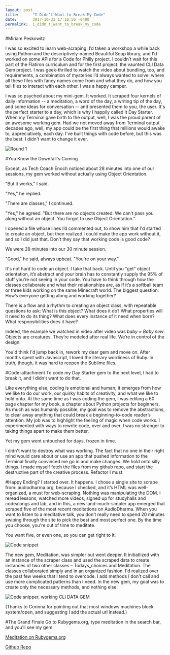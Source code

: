 ```yaml
---
layout: post
title:      "I Didn’t Want to Break My Code"
date:       2017-10-31 17:10:56 -0400
permalink:  i_didn_t_want_to_break_my_code
---
```


#Miriam Peskowitz

I was so excited to learn web-scraping. I’d taken a workshop a while back using Python and the descriptively-named Beautiful Soup library, and I'd worked on some APIs for a Code for Philly project. I couldn’t wait for this part of the Flatiron curriculum and for the first project: the vaunted CLI Data Gem project. I was geek-thrilled to watch the video about bundling, too, and requirements, a combination of mysteries I’d always wanted to solve: where all these files with fancy names come from and what they do, and how you tell files to interact with each other. I was a happy camper. 

I was so psyched about my mini-gem. It worked. It scraped four kernels of daily information -- a meditation, a word of the day, a writing tip of the day, and some ideas for conversation -- and presented them to you, the user. It's the perfect starter to a day, which is why I happily called it Day Starter. When my Terminal gave birth to the output, well, I was the proud parent of an awesome working gem. Had we not moved away from Terminal output decades ago, well, my app could be the first thing that millions would awake to, appreciatively, each day. I've built things with code before, but this was the best. I didn't want to change it ever. 


![Round 1](http://res.cloudinary.com/tech-stories/image/upload/c_scale,e_trim:10,h_197/v1509472154/Screen_Shot_2017-10-18_at_9.29.08_AM_vzxpku.png)

#You Know the Downfall's Coming

Except, as Tech Coach Enoch noticed about 28 minutes into one of our sessions, my gem worked without actually using Object Orientation. 

"But it works," I said. 

"Yes," he replied. 

"There are classes," I continued. 

"Yes," he agreed. "But there are no objects created. We can't pass you along without an object. You forgot to use Object Orientation.”

I opened a file whose lines I’d commented out, to show him that I'd started to create an object, but then realized I could make the app work without it, and so I did just that. Don’t they say that working code is good code? 

We were 28 minutes into our 30 minute session.

"Good," he said, always upbeat. "You're on your way." 

It's not hard to code an object. I take that back. Until you "get" object orientation, it’s abstract and your brain has to constantly supply the 95% of stuff you’re not seeing in your code. You have to think through how the classes collaborate and what their relationships are, as if it’s a softball team or three kids working on the same Minecraft world. The biggest question: How’s everyone getting along and working together? 

There is a flow and a rhythm to creating an object class, with repeatable questions to ask: 
	What is this object? 
	What does it do? 
	What properties will it need to do its thing?
	What does every instance of it need when born?
	What responsibilities does it have? 

Indeed, the example we watched in video after video was _baby = Baby.new_. Objects are creatures. They’re modeled after real life. We’re in control of the design. 

You'd think I'd jump back in, rework my dear gem and move on. After months spent with Javascript, I loved the literary wordiness of Ruby. In truth, though, it was hard to reopen the Sublime files.

#Code-attachment
To code my Day Starter gem to the next level, I had to break it, and I didn't want to do that. 

Like everything else, coding is emotional and human; it emerges from how we like to do our work, our quirky habits of creativity, and what we like to hold onto. At the same time as I was coding the gem, I was editing a 60 page chapter for my book, a chapter about Python projects for beginners. As much as was humanly possible, my goal was to remove the abstractions, to clear away anything that could break a beginning-to-code reader’s attention. My job was to highlight the feeling of magic when code works. I experimented with ways to rewrite code, over and over. I was no stranger to taking things apart to make them better. 

Yet my gem went untouched for days, frozen in time. 

I didn't want to destroy what was working. The fact that no one in their right mind would care about or use an app that pushed information to the Terminal finally convinced me go in and make changes. We hold onto silly things. I made myself fetch the files from my github repo, and start the destructive part of the creative process. Refactor I must. 

#Happy Ending? 
I started over. It happens. I chose a single site to scrape from: audiodharma.org, because I checked, and it’s HTML was well-organized, a must for web-scraping. Nothing was manipulating the DOM. I reread lessons, watched more videos, signed up for studyhalls and codealongs and lab, and in this, a new-and-much-simpler app emerged that scraped five of the most recent meditations on AudioDharma. When you want to listen to a meditative talk, you don’t really need to spend 20 minutes swiping through the site to pick the best and most perfect one. By the time you choose, you're out of time to meditate. 

You want five, or even one, so you can get right to it. 

![Code snippet](http://res.cloudinary.com/tech-stories/image/upload/v1509473741/Screen_Shot_2017-10-31_at_2.15.08_PM_te9ztx.png)

The new gem, Meditation, was simpler but went deeper. It initiatlized with an instance of the scraper class and used the scraped data to create instances of two other classes – Todays_choices and Meditation. The classes collaborated simply and in an organized fashion. I'd realized over the past few weeks that I tend to overcode. I add methods I don't call and use more complicated patterns than I need. In the new gem, my goal was to create only the necessary methods, and nothing else.  

![Code snipper, working CLI DATA GEM](http://res.cloudinary.com/tech-stories/image/upload/v1509484068/Screen_Shot_2017-10-31_at_5.07.05_PM_jllnq5.png)

(Thanks to Corinna for pointing out that most windows machines block system/open, and suggesting I add the actual url instead.)

#The Grand Finale
Go to Rubygems.org, type meditation in the search bar, and you'll see my gem.

[Meditation on Rubygems.org ](https://rubygems.org/gems/meditation)

[Github Repo](https://github.com/MiriamPeskowitz/CLI-meditation/tree/working)



